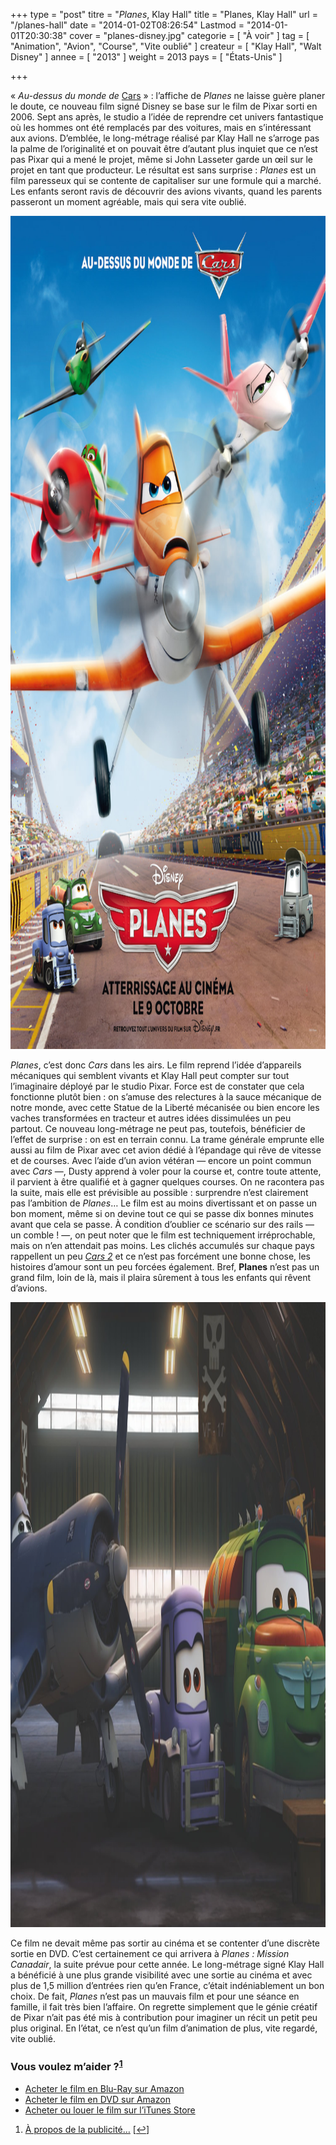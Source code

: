 +++
type = "post"
titre = "<em>Planes</em>, Klay Hall"
title = "Planes, Klay Hall"
url = "/planes-hall"
date = "2014-01-02T08:26:54"
Lastmod = "2014-01-01T20:30:38"
cover = "planes-disney.jpg"
categorie = [ "À voir" ]
tag = [ "Animation", "Avion", "Course", "Vite oublié" ]
createur = [ "Klay Hall", "Walt Disney" ]
annee = [ "2013" ]
weight = 2013
pays = [ "États-Unis" ]

+++

<p>« <em>Au-dessus du monde de</em> <a href="http://voiretmanger.fr/cars-pixar/" title="Cars, John Lasseter">Cars</a> » : l’affiche de <em>Planes</em> ne laisse guère planer le doute, ce nouveau film signé Disney se base sur le film de Pixar sorti en 2006. Sept ans après, le studio a l’idée de reprendre cet univers fantastique où les hommes ont été remplacés par des voitures, mais en s’intéressant aux avions. D’emblée, le long-métrage réalisé par Klay Hall ne s’arroge pas la palme de l’originalité et on pouvait être d’autant plus inquiet que ce n’est pas Pixar qui a mené le projet, même si John Lasseter garde un œil sur le projet en tant que producteur. Le résultat est sans surprise : <em>Planes</em> est un film paresseux qui se contente de capitaliser sur une formule qui a marché. Les enfants seront ravis de découvrir des avions vivants, quand les parents passeront un moment agréable, mais qui sera vite oublié.</p>
<div style="text-align:center;"><a href="http://www.allocine.fr/film/fichefilm_gen_cfilm=183447.html"><img class="aligncenter" src="planes-disney-hall.jpg" alt="Planes disney hall" title="planes-disney-hall.jpg" width="1000" height="1333" /></a></div>
<p><em>Planes</em>, c’est donc <em>Cars</em> dans les airs. Le film reprend l’idée d’appareils mécaniques qui semblent vivants et Klay Hall peut compter sur tout l’imaginaire déployé par le studio Pixar. Force est de constater que cela fonctionne plutôt bien : on s’amuse des relectures à la sauce mécanique de notre monde, avec cette Statue de la Liberté mécanisée ou bien encore les vaches transformées en tracteur et autres idées dissimulées un peu partout. Ce nouveau long-métrage ne peut pas, toutefois, bénéficier de l’effet de surprise : on est en terrain connu. La trame générale emprunte elle aussi au film de Pixar avec cet avion dédié à l’épandage qui rêve de vitesse et de courses. Avec l’aide d’un avion vétéran — encore un point commun avec <em>Cars</em> —, Dusty apprend à voler pour la course et, contre toute attente, il parvient à être qualifié et à gagner quelques courses. On ne racontera pas la suite, mais elle est prévisible au possible : surprendre n’est clairement pas l’ambition de <em>Planes</em>… Le film est au moins divertissant et on passe un bon moment, même si on devine tout ce qui se passe dix bonnes minutes avant que cela se passe. À condition d’oublier ce scénario sur des rails — un comble ! —, on peut noter que le film est techniquement irréprochable, mais on n’en attendait pas moins. Les clichés accumulés sur chaque pays rappellent un peu <a href="http://voiretmanger.fr/cars-2-pixar/" title="Cars 2, Pixar"><em>Cars 2</em></a> et ce n’est pas forcément une bonne chose, les histoires d’amour sont un peu forcées également. Bref, <strong>Planes</strong> n’est pas un grand film, loin de là, mais il plaira sûrement à tous les enfants qui rêvent d’avions.</p>
<div style="text-align:center;"><img class="aligncenter" src="planes-hall-disney.jpg" alt="Planes hall disney" title="planes-hall-disney.jpg" width="1500" height="1000" /></div>
<p>Ce film ne devait même pas sortir au cinéma et se contenter d’une discrète sortie en DVD. C’est certainement ce qui arrivera à <em>Planes : Mission Canadair</em>, la suite prévue pour cette année. Le long-métrage signé Klay Hall a bénéficié à une plus grande visibilité avec une sortie au cinéma et avec plus de 1,5 million d’entrées rien qu’en France, c’était indéniablement un bon choix. De fait, <em>Planes</em> n’est pas un mauvais film et pour une séance en famille, il fait très bien l’affaire. On regrette simplement que le génie créatif de Pixar n’ait pas été mis à contribution pour imaginer un récit un petit peu plus original. En l’état, ce n’est qu’un film d’animation de plus, vite regardé, vite oublié. </p>
<div class="amazon">
<h3>Vous voulez m’aider ?<sup><a href="#footnote_0_10864" id="identifier_0_10864" class="footnote-link footnote-identifier-link" title="&Agrave; propos de la publicit&eacute;&hellip;">1</a></sup></h3>
<ul>
<li><a href="http://www.amazon.fr/gp/product/B00D13OD9W/ref=as_li_ss_tl?ie=UTF8&#038;tag=leblogdenic07-21&#038;linkCode=as2&#038;camp=1642&#038;creative=19458&#038;creativeASIN=B00D13OD9W">Acheter le film en Blu-Ray sur Amazon</a></li>
<li><a href="http://www.amazon.fr/gp/product/B00D13OCDE/ref=as_li_ss_tl?ie=UTF8&#038;tag=leblogdenic07-21&#038;linkCode=as2&#038;camp=1642&#038;creative=19458&#038;creativeASIN=B00D13OCDE">Acheter le film en DVD sur Amazon</a></li>
<li><a href="https://itunes.apple.com/fr/movie/planes/id767108130">Acheter ou louer le film sur l’iTunes Store</a></li>
</ul>
</div>
<ol class="footnotes"><li id="footnote_0_10864" class="footnote"><a href="http://voiretmanger.fr/soutien/">À propos de la publicité…</a> [<a href="#identifier_0_10864" class="footnote-link footnote-back-link">&#8617;</a>]</li></ol>
